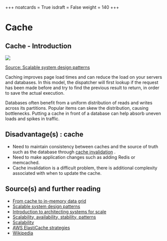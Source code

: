 +++
noatcards = True
isdraft = False
weight = 140
+++


# Cache

## Cache - Introduction
![](https://camo.githubusercontent.com/7acedde6aa7853baf2eb4a53f88e2595ebe43756/687474703a2f2f692e696d6775722e636f6d2f51367a32344c612e706e67) 

[Source: Scalable system design patterns](http://horicky.blogspot.com/2010/10/scalable-system-design-patterns.html)

Caching improves page load times and can reduce the load on your servers and databases. In this model, the dispatcher will first lookup if the request has been made before and try to find the previous result to return, in order to save the actual execution.

Databases often benefit from a uniform distribution of reads and writes across its partitions. Popular items can skew the distribution, causing bottlenecks. Putting a cache in front of a database can help absorb uneven loads and spikes in traffic.

## Disadvantage(s) : cache

- Need to maintain consistency between caches and the source of truth such as the database through [cache invalidation](https://en.wikipedia.org/wiki/Cache_algorithms) .
- Need to make application changes such as adding Redis or memcached.
- Cache invalidation is a difficult problem, there is additional complexity associated with when to update the cache.

## Source(s) and further reading

- [From cache to in-memory data grid](http://www.slideshare.net/tmatyashovsky/from-cache-to-in-memory-data-grid-introduction-to-hazelcast) 
- [Scalable system design patterns](http://horicky.blogspot.com/2010/10/scalable-system-design-patterns.html) 
- [Introduction to architecting systems for scale](http://lethain.com/introduction-to-architecting-systems-for-scale/) 
- [Scalability, availability, stability, patterns](http://www.slideshare.net/jboner/scalability-availability-stability-patterns/) 
- [Scalability](http://www.lecloud.net/post/9246290032/scalability-for-dummies-part-3-cache) 
- [AWS ElastiCache strategies](http://docs.aws.amazon.com/AmazonElastiCache/latest/UserGuide/Strategies.html) 
- [Wikipedia](https://en.wikipedia.org/wiki/Cache_(computing))